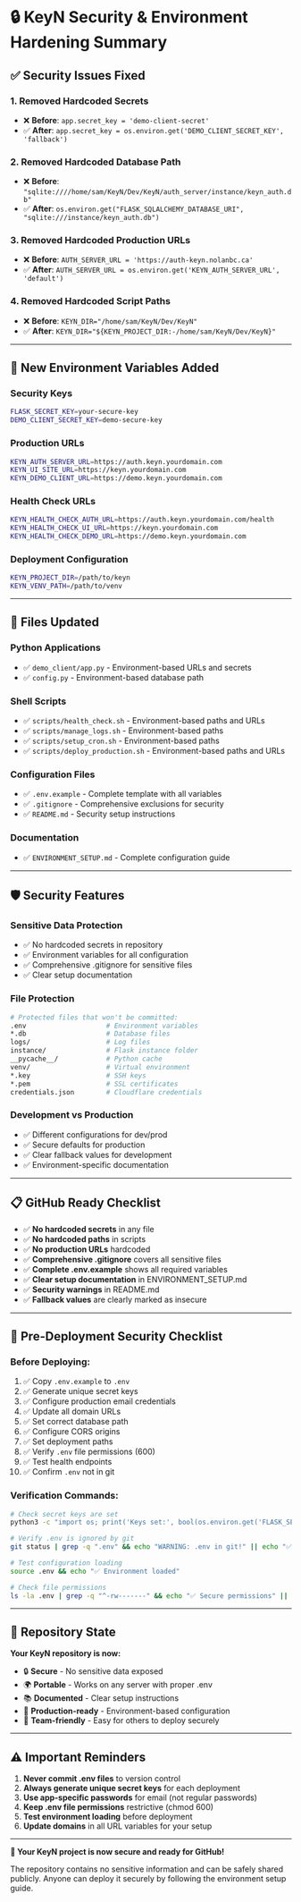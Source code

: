 # 🔒 KeyN Security & Environment Hardening Summary

## ✅ **Security Issues Fixed**

### 1. **Removed Hardcoded Secrets**
- ❌ **Before**: `app.secret_key = 'demo-client-secret'`
- ✅ **After**: `app.secret_key = os.environ.get('DEMO_CLIENT_SECRET_KEY', 'fallback')`

### 2. **Removed Hardcoded Database Path**
- ❌ **Before**: `"sqlite:////home/sam/KeyN/Dev/KeyN/auth_server/instance/keyn_auth.db"`
- ✅ **After**: `os.environ.get("FLASK_SQLALCHEMY_DATABASE_URI", "sqlite:///instance/keyn_auth.db")`

### 3. **Removed Hardcoded Production URLs**
- ❌ **Before**: `AUTH_SERVER_URL = 'https://auth-keyn.nolanbc.ca'`
- ✅ **After**: `AUTH_SERVER_URL = os.environ.get('KEYN_AUTH_SERVER_URL', 'default')`

### 4. **Removed Hardcoded Script Paths**
- ❌ **Before**: `KEYN_DIR="/home/sam/KeyN/Dev/KeyN"`
- ✅ **After**: `KEYN_DIR="${KEYN_PROJECT_DIR:-/home/sam/KeyN/Dev/KeyN}"`

---

## 🔧 **New Environment Variables Added**

### **Security Keys**
```bash
FLASK_SECRET_KEY=your-secure-key
DEMO_CLIENT_SECRET_KEY=demo-secure-key
```

### **Production URLs**
```bash
KEYN_AUTH_SERVER_URL=https://auth.keyn.yourdomain.com
KEYN_UI_SITE_URL=https://keyn.yourdomain.com
KEYN_DEMO_CLIENT_URL=https://demo.keyn.yourdomain.com
```

### **Health Check URLs**
```bash
KEYN_HEALTH_CHECK_AUTH_URL=https://auth.keyn.yourdomain.com/health
KEYN_HEALTH_CHECK_UI_URL=https://keyn.yourdomain.com
KEYN_HEALTH_CHECK_DEMO_URL=https://demo.keyn.yourdomain.com
```

### **Deployment Configuration**
```bash
KEYN_PROJECT_DIR=/path/to/keyn
KEYN_VENV_PATH=/path/to/venv
```

---

## 📁 **Files Updated**

### **Python Applications**
- ✅ `demo_client/app.py` - Environment-based URLs and secrets
- ✅ `config.py` - Environment-based database path

### **Shell Scripts**
- ✅ `scripts/health_check.sh` - Environment-based paths and URLs
- ✅ `scripts/manage_logs.sh` - Environment-based paths
- ✅ `scripts/setup_cron.sh` - Environment-based paths
- ✅ `scripts/deploy_production.sh` - Environment-based paths and URLs

### **Configuration Files**
- ✅ `.env.example` - Complete template with all variables
- ✅ `.gitignore` - Comprehensive exclusions for security
- ✅ `README.md` - Security setup instructions

### **Documentation**
- ✅ `ENVIRONMENT_SETUP.md` - Complete configuration guide

---

## 🛡️ **Security Features**

### **Sensitive Data Protection**
- ✅ No hardcoded secrets in repository
- ✅ Environment variables for all configuration
- ✅ Comprehensive .gitignore for sensitive files
- ✅ Clear setup documentation

### **File Protection**
```bash
# Protected files that won't be committed:
.env                    # Environment variables
*.db                    # Database files
logs/                   # Log files
instance/               # Flask instance folder
__pycache__/            # Python cache
venv/                   # Virtual environment
*.key                   # SSH keys
*.pem                   # SSL certificates
credentials.json        # Cloudflare credentials
```

### **Development vs Production**
- ✅ Different configurations for dev/prod
- ✅ Secure defaults for production
- ✅ Clear fallback values for development
- ✅ Environment-specific documentation

---

## 📋 **GitHub Ready Checklist**

- ✅ **No hardcoded secrets** in any file
- ✅ **No hardcoded paths** in scripts
- ✅ **No production URLs** hardcoded
- ✅ **Comprehensive .gitignore** covers all sensitive files
- ✅ **Complete .env.example** shows all required variables
- ✅ **Clear setup documentation** in ENVIRONMENT_SETUP.md
- ✅ **Security warnings** in README.md
- ✅ **Fallback values** are clearly marked as insecure

---

## 🚨 **Pre-Deployment Security Checklist**

### **Before Deploying:**
1. ✅ Copy `.env.example` to `.env`
2. ✅ Generate unique secret keys
3. ✅ Configure production email credentials  
4. ✅ Update all domain URLs
5. ✅ Set correct database path
6. ✅ Configure CORS origins
7. ✅ Set deployment paths
8. ✅ Verify `.env` file permissions (600)
9. ✅ Test health endpoints
10. ✅ Confirm `.env` not in git

### **Verification Commands:**
```bash
# Check secret keys are set
python3 -c "import os; print('Keys set:', bool(os.environ.get('FLASK_SECRET_KEY')))"

# Verify .env is ignored by git
git status | grep -q ".env" && echo "WARNING: .env in git!" || echo "✅ .env properly ignored"

# Test configuration loading
source .env && echo "✅ Environment loaded"

# Check file permissions
ls -la .env | grep -q "^-rw-------" && echo "✅ Secure permissions" || echo "❌ Fix permissions: chmod 600 .env"
```

---

## 🎯 **Repository State**

**Your KeyN repository is now:**
- 🔒 **Secure** - No sensitive data exposed
- 🌍 **Portable** - Works on any server with proper .env
- 📚 **Documented** - Clear setup instructions
- 🚀 **Production-ready** - Environment-based configuration
- 👥 **Team-friendly** - Easy for others to deploy securely

---

## ⚠️ **Important Reminders**

1. **Never commit .env files** to version control
2. **Always generate unique secret keys** for each deployment
3. **Use app-specific passwords** for email (not regular passwords)
4. **Keep .env file permissions** restrictive (chmod 600)
5. **Test environment loading** before deployment
6. **Update domains** in all URL variables for your setup

---

**🎉 Your KeyN project is now secure and ready for GitHub!**

The repository contains no sensitive information and can be safely shared publicly. Anyone can deploy it securely by following the environment setup guide.
